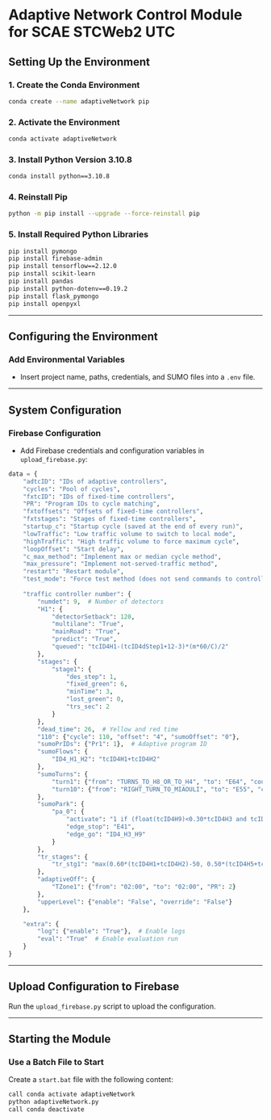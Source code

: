 
# Adaptive Network Control Module for SCAE STCWeb2 UTC

## Setting Up the Environment

### 1. Create the Conda Environment
```bash
conda create --name adaptiveNetwork pip
```

### 2. Activate the Environment
```bash
conda activate adaptiveNetwork
```

### 3. Install Python Version 3.10.8
```bash
conda install python==3.10.8
```

### 4. Reinstall Pip
```bash
python -m pip install --upgrade --force-reinstall pip
```

### 5. Install Required Python Libraries
```bash
pip install pymongo
pip install firebase-admin
pip install tensorflow==2.12.0
pip install scikit-learn
pip install pandas
pip install python-dotenv==0.19.2
pip install flask_pymongo
pip install openpyxl
```

---

## Configuring the Environment

### Add Environmental Variables
- Insert project name, paths, credentials, and SUMO files into a `.env` file.

---

## System Configuration

### Firebase Configuration
- Add Firebase credentials and configuration variables in `upload_firebase.py`:
```python
data = {
    "adtcID": "IDs of adaptive controllers",
    "cycles": "Pool of cycles",
    "fxtcID": "IDs of fixed-time controllers",
    "PR": "Program IDs to cycle matching",
    "fxtoffsets": "Offsets of fixed-time controllers",
    "fxtstages": "Stages of fixed-time controllers",
    "startup_c": "Startup cycle (saved at the end of every run)",
    "lowTraffic": "Low traffic volume to switch to local mode",
    "highTraffic": "High traffic volume to force maximum cycle",
    "loopOffset": "Start delay",
    "c_max_method": "Implement max or median cycle method",
    "max_pressure": "Implement not-served-traffic method",
    "restart": "Restart module",
    "test_mode": "Force test method (does not send commands to controllers)",
    
    "traffic controller number": {
        "numdet": 9,  # Number of detectors
        "H1": {
            "detectorSetback": 120,
            "multilane": "True",
            "mainRoad": "True",
            "predict": "True",
            "queued": "tcID4H1-(tcID4dStep1+12-3)*(m*60/C)/2"
        },
        "stages": {
            "stage1": {
                "des_step": 1,
                "fixed_green": 6,
                "minTime": 3,
                "lost_green": 0,
                "trs_sec": 2
            }
        },
        "dead_time": 26,  # Yellow and red time
        "110": {"cycle": 110, "offset": "4", "sumoOffset": "0"},
        "sumoPrIDs": {"Pr1": 1},  # Adaptive program ID
        "sumoFlows": {
            "ID4_H1_H2": "tcID4H1+tcID4H2"
        },
        "sumoTurns": {
            "turn1": {"from": "TURNS_TO_H8_OR_TO_H4", "to": "E64", "count": "0.25*(tcID4H1+tcID4H2)"},
            "turn10": {"from": "RIGHT_TURN_TO_MIAOULI", "to": "E55", "count": "0.03*(tcID4H5+tcID4H6-tcID4H7)"}
        },
        "sumoPark": {
            "pa_0": {
                "activate": "1 if (float(tcID4H9)<0.30*tcID4H3 and tcID4H3>12) else 0",
                "edge_stop": "E41",
                "edge_go": "ID4_H3_H9"
            }
        },
        "tr_stages": {
            "tr_stg1": "max(0.60*(tcID4H1+tcID4H2)-50, 0.50*(tcID4H5+tcID4H6)-300)"
        },
        "adaptiveOff": {
            "TZone1": {"from": "02:00", "to": "02:00", "PR": 2}
        },
        "upperLevel": {"enable": "False", "override": "False"}
    },

    "extra": {
        "log": {"enable": "True"},  # Enable logs
        "eval": "True"  # Enable evaluation run
    }
}
```

---

## Upload Configuration to Firebase
Run the `upload_firebase.py` script to upload the configuration.

---

## Starting the Module

### Use a Batch File to Start
Create a `start.bat` file with the following content:
```bash
call conda activate adaptiveNetwork
python adaptiveNetwork.py
call conda deactivate
```
